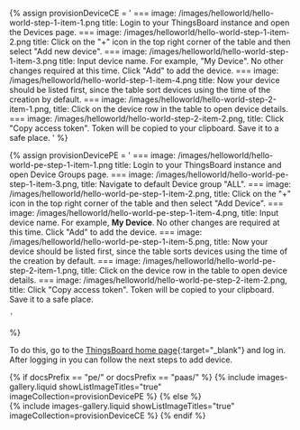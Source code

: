 
{% assign provisionDeviceCE = '
    ===
        image: /images/helloworld/hello-world-step-1-item-1.png 
        title: Login to your ThingsBoard instance and open the Devices page.
    ===
        image: /images/helloworld/hello-world-step-1-item-2.png 
        title: Click on the "+" icon in the top right corner of the table and then select "Add new device".
    ===
        image: /images/helloworld/hello-world-step-1-item-3.png 
        title: Input device name. For example, "My Device". No other changes required at this time. Click "Add" to add the device.
    ===
        image: /images/helloworld/hello-world-step-1-item-4.png 
        title: Now your device should be listed first, since the table sort devices using the time of the creation by default.
    ===
        image: /images/helloworld/hello-world-step-2-item-1.png, 
        title: Click on the device row in the table to open device details.
    ===
        image: /images/helloworld/hello-world-step-2-item-2.png, 
        title: Click "Copy access token". Token will be copied to your clipboard. Save it to a safe place.
    '
%}

{% assign provisionDevicePE = '
    ===
        image: /images/helloworld/hello-world-pe-step-1-item-1.png
        title: Login to your ThingsBoard instance and open Device Groups page.
    ===
        image: /images/helloworld/hello-world-pe-step-1-item-3.png,
        title: Navigate to default Device group "ALL".
    ===
        image: /images/helloworld/hello-world-pe-step-1-item-2.png,
        title: Click on the "+" icon in the top right corner of the table and then select "Add Device".
    ===
        image: /images/helloworld/hello-world-pe-step-1-item-4.png,
        title: Input device name. For example, <b>My Device</b>. No other changes are required at this time. Click "Add" to add the device.
    ===
        image: /images/helloworld/hello-world-pe-step-1-item-5.png,
        title: Now your device should be listed first, since the table sorts devices using the time of the creation by default.
    ===
        image: /images/helloworld/hello-world-pe-step-2-item-1.png,
        title: Click on the device row in the table to open device details.
    ===
        image: /images/helloworld/hello-world-pe-step-2-item-2.png,
        title: Click "Copy access token". Token will be copied to your clipboard. Save it to a safe place.

    '
%}

To do this, go to the [ThingsBoard home page](https://thingsboard.cloud/home){:target="_blank"} and log in.
After logging in you can follow the next steps to add device.  

{% if docsPrefix == "pe/" or docsPrefix == "paas/" %}
    {% include images-gallery.liquid showListImageTitles="true" imageCollection=provisionDevicePE %}
{% else %}  
    {% include images-gallery.liquid showListImageTitles="true" imageCollection=provisionDeviceCE %}
{% endif %} 